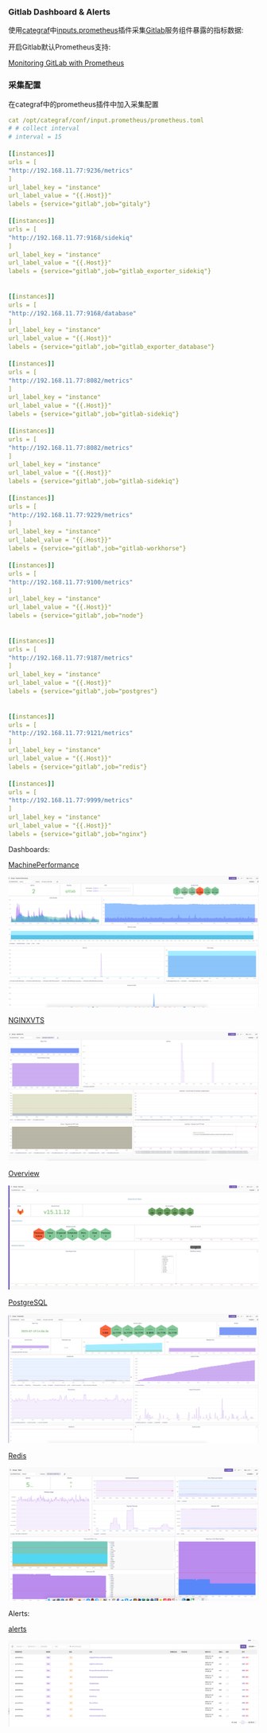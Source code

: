 ### Gitlab Dashboard & Alerts
使用[categraf](https://github.com/flashcatcloud/categraf)中[inputs.prometheus](https://github.com/flashcatcloud/categraf/tree/main/inputs/prometheus)插件采集[Gitlab](https://docs.gitlab.com/)服务组件暴露的指标数据:

开启Gitlab默认Prometheus支持:

[Monitoring GitLab with Prometheus](https://docs.gitlab.com/ee/administration/monitoring/prometheus/)

### 采集配置
在categraf中的prometheus插件中加入采集配置
```yaml
cat /opt/categraf/conf/input.prometheus/prometheus.toml
# # collect interval
# interval = 15

[[instances]]
urls = [
"http://192.168.11.77:9236/metrics"
]
url_label_key = "instance"
url_label_value = "{{.Host}}"
labels = {service="gitlab",job="gitaly"}

[[instances]]
urls = [
"http://192.168.11.77:9168/sidekiq"
]
url_label_key = "instance"
url_label_value = "{{.Host}}"
labels = {service="gitlab",job="gitlab_exporter_sidekiq"}


[[instances]]
urls = [
"http://192.168.11.77:9168/database"
]
url_label_key = "instance"
url_label_value = "{{.Host}}"
labels = {service="gitlab",job="gitlab_exporter_database"}

[[instances]]
urls = [
"http://192.168.11.77:8082/metrics"
]
url_label_key = "instance"
url_label_value = "{{.Host}}"
labels = {service="gitlab",job="gitlab-sidekiq"}

[[instances]]
urls = [
"http://192.168.11.77:8082/metrics"
]
url_label_key = "instance"
url_label_value = "{{.Host}}"
labels = {service="gitlab",job="gitlab-sidekiq"}

[[instances]]
urls = [
"http://192.168.11.77:9229/metrics"
]
url_label_key = "instance"
url_label_value = "{{.Host}}"
labels = {service="gitlab",job="gitlab-workhorse"}

[[instances]]
urls = [
"http://192.168.11.77:9100/metrics"
]
url_label_key = "instance"
url_label_value = "{{.Host}}"
labels = {service="gitlab",job="node"}


[[instances]]
urls = [
"http://192.168.11.77:9187/metrics"
]
url_label_key = "instance"
url_label_value = "{{.Host}}"
labels = {service="gitlab",job="postgres"}


[[instances]]
urls = [
"http://192.168.11.77:9121/metrics"
]
url_label_key = "instance"
url_label_value = "{{.Host}}"
labels = {service="gitlab",job="redis"}

[[instances]]
urls = [
"http://192.168.11.77:9999/metrics"
]
url_label_key = "instance"
url_label_value = "{{.Host}}"
labels = {service="gitlab",job="nginx"}
```


Dashboards:

[MachinePerformance](../dashboards/MachinePerformance.json)

![MachinePerformance](./MachinePerformance.png)

[NGINXVTS](../dashboards/NGINXVTS.json)

![NGINXVTS](./NGINXVTS.png)

[Overview](../dashboards/Overview.json)

![Overview](./Overview.png)

[PostgreSQL](../dashboards/PostgreSQL.json)

![PostgreSQL](./PostgreSQL.png)

[Redis](../dashboards/Redis.json)

![Redis](./Redis.png)


Alerts:

[alerts](../alerts/gitlab_by_categraf.json)

![alert](./alerts.png)